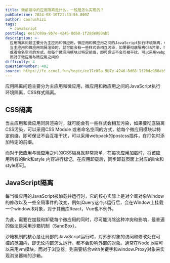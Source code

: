 ```yaml
---
title: 微前端中的应用隔离是什么，一般是怎么实现的？
pubDatetime: 2024-08-10T21:33:56.000Z
author: caorushizi
tags:
  - JavaScript
postSlug: ee17c89a-9b7e-4246-8d68-1f28de980ab5
description: >-
  应用隔离问题主要分为主应用和微应用，微应用和微应用之间的JavaScript执行环境隔离，CSS样式隔离。 CSS隔离
  当主应用和微应用同屏渲染时，就可能会有一些样式会相互污染，如果要彻底隔离CSS污染，可以采用CSS Module
  或者命名空间的方式，给每个微应用模块以特定前缀，即可保证不会互相干扰，可以采用webpack的postcss插件，在打包时添加特定的前缀。
  而对于微应用与微应用之间的
difficulty: 4
questionNumber: 482
source: https://fe.ecool.fun/topic/ee17c89a-9b7e-4246-8d68-1f28de980ab5
---
```


应用隔离问题主要分为主应用和微应用，微应用和微应用之间的JavaScript执行环境隔离，CSS样式隔离。

## CSS隔离

当主应用和微应用同屏渲染时，就可能会有一些样式会相互污染，如果要彻底隔离CSS污染，可以采用CSS Module 或者命名空间的方式，给每个微应用模块以特定前缀，即可保证不会互相干扰，可以采用webpack的postcss插件，在打包时添加特定的前缀。

而对于微应用与微应用之间的CSS隔离就非常简单，在每次应用加载时，将该应用所有的link和style 内容进行标记。在应用卸载后，同步卸载页面上对应的link和style即可。

## JavaScript隔离

每当微应用的JavaScript被加载并运行时，它的核心实际上是对全局对象Window的修改以及一些全局事件的改变，例如jQuery这个js运行后，会在Window上挂载一个window.$对象，对于其他库React，Vue也不例外。

为此，需要在加载和卸载每个微应用的同时，尽可能消除这种冲突和影响，最普遍的做法是采用沙箱机制（SandBox）。

沙箱机制的核心是让局部的JavaScript运行时，对外部对象的访问和修改处在可控的范围内，即无论内部怎么运行，都不会影响外部的对象。通常在Node.js端可以采用vm模块，而对于浏览器，则需要结合with关键字和window.Proxy对象来实现浏览器端的沙箱。
